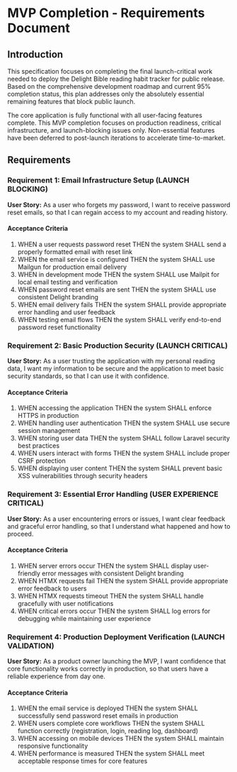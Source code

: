 # MVP Completion - Requirements Document

## Introduction

This specification focuses on completing the final launch-critical work needed to deploy the Delight Bible reading habit tracker for public release. Based on the comprehensive development roadmap and current 95% completion status, this plan addresses only the absolutely essential remaining features that block public launch.

The core application is fully functional with all user-facing features complete. This MVP completion focuses on production readiness, critical infrastructure, and launch-blocking issues only. Non-essential features have been deferred to post-launch iterations to accelerate time-to-market.

## Requirements

### Requirement 1: Email Infrastructure Setup (LAUNCH BLOCKING)

**User Story:** As a user who forgets my password, I want to receive password reset emails, so that I can regain access to my account and reading history.

#### Acceptance Criteria

1. WHEN a user requests password reset THEN the system SHALL send a properly formatted email with reset link
2. WHEN the email service is configured THEN the system SHALL use Mailgun for production email delivery
3. WHEN in development mode THEN the system SHALL use Mailpit for local email testing and verification
4. WHEN password reset emails are sent THEN the system SHALL use consistent Delight branding
5. WHEN email delivery fails THEN the system SHALL provide appropriate error handling and user feedback
6. WHEN testing email flows THEN the system SHALL verify end-to-end password reset functionality

### Requirement 2: Basic Production Security (LAUNCH CRITICAL)

**User Story:** As a user trusting the application with my personal reading data, I want my information to be secure and the application to meet basic security standards, so that I can use it with confidence.

#### Acceptance Criteria

1. WHEN accessing the application THEN the system SHALL enforce HTTPS in production
2. WHEN handling user authentication THEN the system SHALL use secure session management
3. WHEN storing user data THEN the system SHALL follow Laravel security best practices
4. WHEN users interact with forms THEN the system SHALL include proper CSRF protection
5. WHEN displaying user content THEN the system SHALL prevent basic XSS vulnerabilities through security headers

### Requirement 3: Essential Error Handling (USER EXPERIENCE CRITICAL)

**User Story:** As a user encountering errors or issues, I want clear feedback and graceful error handling, so that I understand what happened and how to proceed.

#### Acceptance Criteria

1. WHEN server errors occur THEN the system SHALL display user-friendly error messages with consistent Delight branding
2. WHEN HTMX requests fail THEN the system SHALL provide appropriate error feedback to users
3. WHEN HTMX requests timeout THEN the system SHALL handle gracefully with user notifications
4. WHEN critical errors occur THEN the system SHALL log errors for debugging while maintaining user experience

### Requirement 4: Production Deployment Verification (LAUNCH VALIDATION)

**User Story:** As a product owner launching the MVP, I want confidence that core functionality works correctly in production, so that users have a reliable experience from day one.

#### Acceptance Criteria

1. WHEN the email service is deployed THEN the system SHALL successfully send password reset emails in production
2. WHEN users complete core workflows THEN the system SHALL function correctly (registration, login, reading log, dashboard)
3. WHEN accessing on mobile devices THEN the system SHALL maintain responsive functionality
4. WHEN performance is measured THEN the system SHALL meet acceptable response times for core features